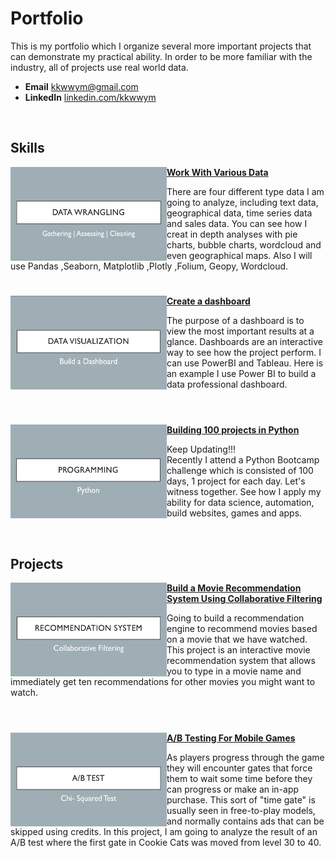 # Portfolio

This is my portfolio which I organize several more important projects that can demonstrate my practical ability. In order to be more familiar with the industry, all of projects use real world data.

- **Email**    [kkwwym@gmail.com](kkwwym@gmail.com)
- **LinkedIn** [linkedin.com/kkwwym](https://www.linkedin.com/in/kkwwym/)

<br />


## Skills

<img align="left" width="250" height="150" src="https://github.com/kkwwym/Portfolio/blob/main/image/datawrangle.png"> **[Work With Various Data](https://github.com/kkwwym/Work-With-Various-Data)**

There are four different type data I am going to analyze, including text data, geographical data, time series data and sales data. You can see how I creat in depth analyses with pie charts, bubble charts, wordcloud and even geographical maps. Also I will use Pandas ,Seaborn, Matplotlib ,Plotly ,Folium, Geopy, Wordcloud.

#

<img align="left" width="250" height="150" src="https://github.com/kkwwym/Portfolio/blob/main/image/datavisual.png"> **[Create a dashboard](https://github.com/kkwwym/Create-a-dashboard/tree/main)**

The purpose of a dashboard is to view the most important results at a glance. Dashboards are an interactive way to see how the project perform. I can use PowerBI and Tableau. Here is an example I use Power BI to build a data professional dashboard.
<br />
<br />

#

<img align="left" width="250" height="150" src="https://github.com/kkwwym/Portfolio/blob/main/image/python.png"> **[Building 100 projects in Python](https://github.com/kkwwym/Building-100-projects-in-Python)**

Keep Updating!!!<br />
Recently I attend a Python Bootcamp challenge which is consisted of 100 days, 1 project for each day. Let's witness together. See how I apply my ability for data science, automation, build websites, games and apps.
<br />


<br />

## Projects

<img align="left" width="250" height="150" src="https://github.com/kkwwym/Portfolio/blob/main/image/recommdenation.png"> **[Build a Movie Recommendation System Using Collaborative Filtering](https://github.com/kkwwym/Build-a-Movie-Recommendation-System-Using-Collaborative-Filtering)**

Going to build a recommendation engine to recommend movies based on a movie that we have watched. This project is an interactive movie recommendation system that allows you to type in a movie name and immediately get ten recommendations for other movies you might want to watch.
<br />
<br />

#

<img align="left" width="250" height="150" src="https://github.com/kkwwym/Portfolio/blob/main/image/abtest.png" > **[A/B Testing For Mobile Games](https://github.com/kkwwym/AB-Testing-For-Mobile-Games)**

As players progress through the game they will encounter gates that force them to wait some time before they can progress or make an in-app purchase. This sort of "time gate" is usually seen in free-to-play models, and normally contains ads that can be skipped using credits. In this project, I am going to analyze the result of an A/B test where the first gate in Cookie Cats was moved from level 30 to 40. 










